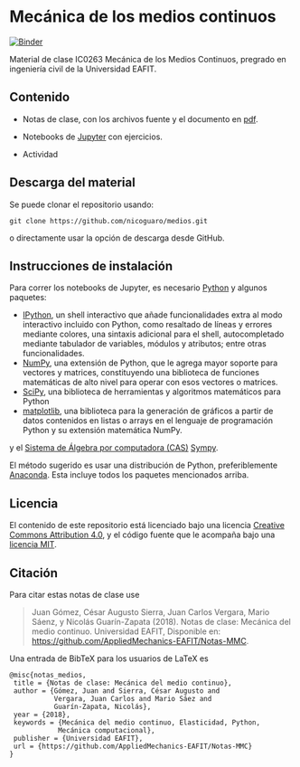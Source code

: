 # Mecánica de los medios continuos

[![Binder](https://mybinder.org/badge_logo.svg)](https://mybinder.org/v2/gh/AppliedMechanics-EAFIT/medios_continuos/master)

Material de clase IC0263 Mecánica de los Medios Continuos, pregrado en
ingeniería civil de la Universidad EAFIT.

## Contenido

- Notas de clase, con los archivos fuente y el documento en
  [pdf](https://github.com/AppliedMechanics-EAFIT/Notas-MMC/raw/master/notas_de_clase/notas_medios.pdf).

- Notebooks de [Jupyter](http://jupyter.org/) con ejercicios.

- Actividad


## Descarga del material

Se puede clonar el repositorio usando:

    git clone https://github.com/nicoguaro/medios.git

o directamente usar la opción de descarga desde GitHub.

## Instrucciones de instalación

Para correr los notebooks de Jupyter, es necesario [Python](https://www.python.org/)
y algunos paquetes:

- [IPython](http://ipython.org/), un shell interactivo que añade funcionalidades
 extra al modo interactivo incluido con Python, como resaltado de líneas y
errores mediante colores, una sintaxis adicional para el shell, autocompletado
mediante tabulador de variables, módulos y atributos; entre otras funcionalidades.
- [NumPy](http://www.numpy.org/), una extensión de Python, que le agrega mayor
soporte para vectores y matrices, constituyendo una biblioteca de funciones
matemáticas de alto nivel para operar con esos vectores o matrices.
- [SciPy](http://www.scipy.org/), una biblioteca de herramientas y algoritmos
matemáticos para Python
- [matplotlib](http://matplotlib.org/),  una biblioteca para la generación de
gráficos a partir de datos contenidos en listas o arrays en el lenguaje de
programación Python y su extensión matemática NumPy.

y el [Sistema de Álgebra por computadora (CAS)](https://en.wikipedia.org/wiki/Computer_algebra_system) [Sympy](http://www.sympy.org/).

El método sugerido es usar una distribución de Python, preferiblemente
 [Anaconda](https://www.continuum.io/downloads). Esta incluye todos los paquetes
mencionados arriba.

## Licencia

El contenido de este repositorio está licenciado bajo una licencia
[Creative Commons Attribution 4.0](http://choosealicense.com/licenses/cc-by-4.0/),
y el código fuente que le acompaña bajo una
[licencia MIT](https://opensource.org/licenses/mit-license.php).

## Citación

Para citar estas notas de clase use

> Juan Gómez, César Augusto Sierra, Juan Carlos Vergara,
  Mario Sáenz, y Nicolás Guarín-Zapata (2018).
  Notas de clase: Mecánica del medio continuo. Universidad EAFIT,
  Disponible en: https://github.com/AppliedMechanics-EAFIT/Notas-MMC.

Una entrada de BibTeX para los usuarios de LaTeX es

    @misc{notas_medios,
     title = {Notas de clase: Mecánica del medio continuo},
     author = {Gómez, Juan and Sierra, César Augusto and
               Vergara, Juan Carlos and Mario Sáez and
               Guarín-Zapata, Nicolás},
     year = {2018},
     keywords = {Mecánica del medio continuo, Elasticidad, Python,
                Mecánica computacional},
     publisher = {Universidad EAFIT},
     url = {https://github.com/AppliedMechanics-EAFIT/Notas-MMC}
    }

